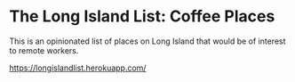 # The Long Island List:  Coffee Places

This is an opinionated list of places on Long Island that would be of interest to remote workers.

https://longislandlist.herokuapp.com/
